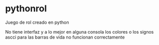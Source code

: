 # pythonrol
Juego de rol creado en python 

No tiene interfaz y a lo mejor en alguna consola los colores o los signos ascci para las barras de vida no funcionan correctamente
